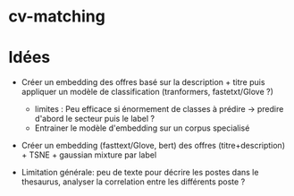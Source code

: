 # cv-matching

# Idées

* Créer un embedding des offres basé sur la description + titre puis appliquer un modèle de classification (tranformers, fastetxt/Glove ?)
    * limites : Peu efficace si énormement de classes à prédire -> predire d'abord le secteur puis le label ?
    * Entrainer le modèle d'embedding sur un corpus specialisé

* Créer un embedding (fasttext/Glove, bert) des offres (titre+description) + TSNE + gaussian mixture par label

* Limitation générale: peu de texte pour décrire les postes dans le thesaurus, analyser la correlation entre les différents poste ?

